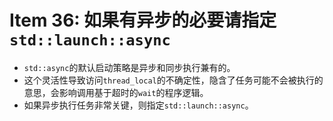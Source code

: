 # Item 36: 如果有异步的必要请指定`std::launch::async`

* `std::async`的默认启动策略是异步和同步执行兼有的。
* 这个灵活性导致访问`thread_local`的不确定性，隐含了任务可能不会被执行的意思，会影响调用基于超时的`wait`的程序逻辑。
* 如果异步执行任务非常关键，则指定`std::launch::async`。
